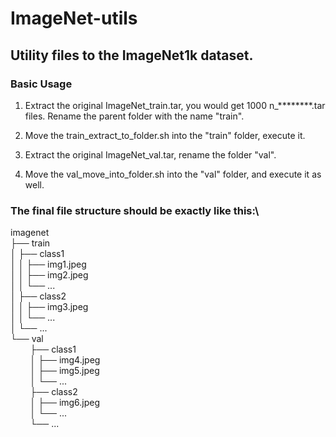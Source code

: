 # ImageNet-utils

## Utility files to the ImageNet1k dataset.

### Basic Usage

1. Extract the original ImageNet_train.tar, you would get 1000 n_********.tar files. Rename the parent folder with the name "train".
   
2. Move the train_extract_to_folder.sh into the "train" folder, execute it.

3. Extract the original ImageNet_val.tar, rename the folder "val".
   
4. Move the val_move_into_folder.sh into the "val" folder, and execute it as well.

### The final file structure should be exactly like this:\
imagenet\
├── train\
│   ├── class1\
│   │   ├── img1.jpeg\
│   │   ├── img2.jpeg\
│   │   └── ...\
│   ├── class2\
│   │   ├── img3.jpeg\
│   │   └── ...\
│   └── ...\
└── val\
&nbsp;&nbsp;&nbsp;&nbsp;&nbsp;&nbsp;&nbsp;&nbsp;├── class1\
&nbsp;&nbsp;&nbsp;&nbsp;&nbsp;&nbsp;&nbsp;&nbsp;│   ├── img4.jpeg\
&nbsp;&nbsp;&nbsp;&nbsp;&nbsp;&nbsp;&nbsp;&nbsp;│   ├── img5.jpeg\
&nbsp;&nbsp;&nbsp;&nbsp;&nbsp;&nbsp;&nbsp;&nbsp;│   └── ...\
&nbsp;&nbsp;&nbsp;&nbsp;&nbsp;&nbsp;&nbsp;&nbsp;├── class2\
&nbsp;&nbsp;&nbsp;&nbsp;&nbsp;&nbsp;&nbsp;&nbsp;│   ├── img6.jpeg\
&nbsp;&nbsp;&nbsp;&nbsp;&nbsp;&nbsp;&nbsp;&nbsp;│   └── ...\
&nbsp;&nbsp;&nbsp;&nbsp;&nbsp;&nbsp;&nbsp;&nbsp;└── ...
